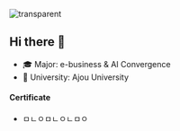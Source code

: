 ![transparent](https://capsule-render.vercel.app/api?type=waving&color=auto&fontColor=auto&text=Jinyoung's%20Page&height=200&fontSize=60)



## Hi there 👋 
- 🎓 Major: e-business & AI Convergence  
- 🏫 University: Ajou University

#### Certificate
* ㅁㄴㅇㅁㄴㅇㄴㅁㅇ
















